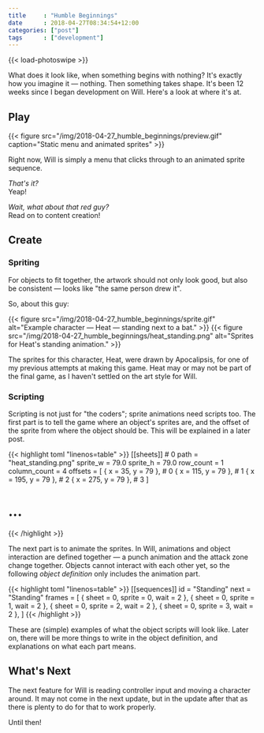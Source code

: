 ```yaml
---
title     : "Humble Beginnings"
date      : 2018-04-27T08:34:54+12:00
categories: ["post"]
tags      : ["development"]
---
```


{{< load-photoswipe >}}

What does it look like, when something begins with nothing? It's exactly how you imagine it &mdash; nothing. Then something takes shape. It's been 12 weeks since I began development on Will. Here's a look at where it's at.

## Play

{{< figure src="/img/2018-04-27_humble_beginnings/preview.gif" caption="Static menu and animated sprites" >}}

Right now, Will is simply a menu that clicks through to an animated sprite sequence.

*That's it?*  
Yeap!

*Wait, what about that red guy?*  
Read on to content creation!

## Create

### Spriting

For objects to fit together, the artwork should not only look good, but also be consistent &mdash; looks like "the same person drew it".

So, about this guy:

{{< figure src="/img/2018-04-27_humble_beginnings/sprite.gif" alt="Example character &mdash; Heat &mdash; standing next to a bat." >}}
{{< figure src="/img/2018-04-27_humble_beginnings/heat_standing.png" alt="Sprites for Heat's standing animation." >}}

The sprites for this character, Heat, were drawn by Apocalipsis, for one of my previous attempts at making this game. Heat may or may not be part of the final game, as I haven't settled on the art style for Will.

### Scripting

Scripting is not just for "the coders"; sprite animations need scripts too. The first part is to tell the game where an object's sprites are, and the offset of the sprite from where the object should be. This will be explained in a later post.

{{< highlight toml "linenos=table" >}}
[[sheets]] # 0
  path = "heat_standing.png"
  sprite_w = 79.0
  sprite_h = 79.0
  row_count = 1
  column_count = 4
  offsets = [
    { x =  35, y = 79 }, # 0
    { x = 115, y = 79 }, # 1
    { x = 195, y = 79 }, # 2
    { x = 275, y = 79 }, # 3
  ]
# ...
{{< /highlight >}}

The next part is to animate the sprites. In Will, animations and object interaction are defined together &mdash; a punch animation and the attack zone change together. Objects cannot interact with each other yet, so the following *object definition* only includes the animation part.

{{< highlight toml "linenos=table" >}}
[[sequences]]
  id = "Standing"
  next = "Standing"
  frames = [
    { sheet = 0, sprite = 0, wait = 2 },
    { sheet = 0, sprite = 1, wait = 2 },
    { sheet = 0, sprite = 2, wait = 2 },
    { sheet = 0, sprite = 3, wait = 2 },
  ]
{{< /highlight >}}

These are (simple) examples of what the object scripts will look like. Later on, there will be more things to write in the object definition, and explanations on what each part means.

## What's Next

The next feature for Will is reading controller input and moving a character around. It may not come in the next update, but in the update after that as there is plenty to do for that to work properly.

Until then!
